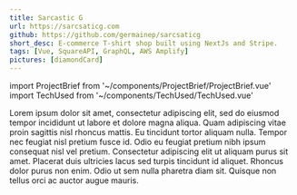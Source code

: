 ```yaml
---
title: Sarcastic G 
url: https://sarcsaticg.com
github: https://github.com/germainep/sarcsaticg
short_desc: E-commerce T-shirt shop built using NextJs and Stripe.
tags: [Vue, SquareAPI, GraphQL, AWS Amplify]
pictures: [diamondCard]
---
```

import ProjectBrief from '~/components/ProjectBrief/ProjectBrief.vue'
import TechUsed from '~/components/TechUsed/TechUsed.vue'

<ProjectBrief>
Lorem ipsum dolor sit amet, consectetur adipiscing elit, sed do eiusmod tempor incididunt ut labore et dolore magna aliqua. Quam adipiscing vitae proin sagittis nisl rhoncus mattis. Eu tincidunt tortor aliquam nulla. Tempor nec feugiat nisl pretium fusce id. Odio eu feugiat pretium nibh ipsum consequat nisl vel pretium. Consectetur adipiscing elit ut aliquam purus sit amet. Placerat duis ultricies lacus sed turpis tincidunt id aliquet. Rhoncus dolor purus non enim. Odio ut sem nulla pharetra diam sit. Quisque non tellus orci ac auctor augue mauris.
</ProjectBrief>
<slot name='tech'/>
